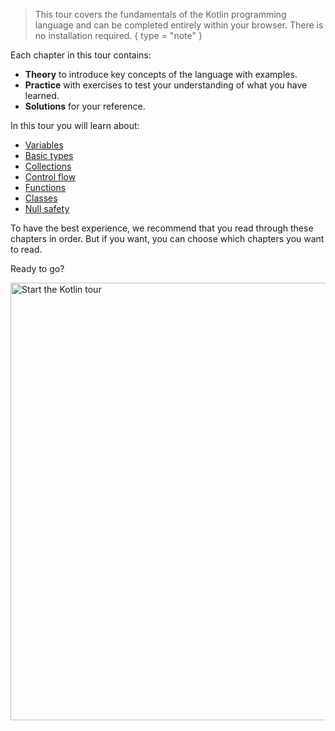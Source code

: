 [//]: # (title: Welcome to our tour of Kotlin!)

> This tour covers the fundamentals of the Kotlin programming language and can be completed entirely within your 
> browser. There is no installation required.
{ type = "note" }

Each chapter in this tour contains:

* **Theory** to introduce key concepts of the language with examples.
* **Practice** with exercises to test your understanding of what you have learned.
* **Solutions** for your reference.

In this tour you will learn about:

* [Variables](kotlin-tour-hello-world.md)
* [Basic types](kotlin-tour-basic-types.md)
* [Collections](kotlin-tour-collections.md)
* [Control flow](kotlin-tour-control-flow.md)
* [Functions](kotlin-tour-functions.md)
* [Classes](kotlin-tour-classes.md)
* [Null safety](kotlin-tour-null-safety.md)

To have the best experience, we recommend that you read through these chapters in order. But if you want, you can choose
which chapters you want to read.

Ready to go?

<a href="kotlin-tour-hello-world.md"><img src="start-kotlin-tour.svg" width="700" alt="Start the Kotlin tour" style="block"/></a>